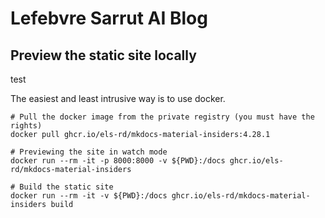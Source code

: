 # Lefebvre Sarrut AI Blog

## Preview the static site locally

test

The easiest and least intrusive way is to use docker.

```shell
# Pull the docker image from the private registry (you must have the rights)
docker pull ghcr.io/els-rd/mkdocs-material-insiders:4.28.1
```

```shell
# Previewing the site in watch mode
docker run --rm -it -p 8000:8000 -v ${PWD}:/docs ghcr.io/els-rd/mkdocs-material-insiders
```

```shell
# Build the static site
docker run --rm -it -v ${PWD}:/docs ghcr.io/els-rd/mkdocs-material-insiders build
```